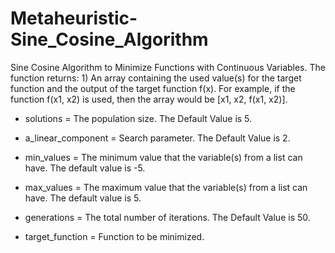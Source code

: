 # Metaheuristic-Sine_Cosine_Algorithm
Sine Cosine Algorithm to Minimize Functions with Continuous Variables. The function returns: 1) An array containing the used value(s) for the target function and the output of the target function f(x). For example, if the function f(x1, x2) is used, then the array would be [x1, x2, f(x1, x2)].  

* solutions = The population size. The Default Value is 5.

* a_linear_component = Search parameter. The Default Value is 2.

* min_values = The minimum value that the variable(s) from a list can have. The default value is -5.

* max_values = The maximum value that the variable(s) from a list can have. The default value is  5.

* generations = The total number of iterations. The Default Value is 50.

* target_function = Function to be minimized.
